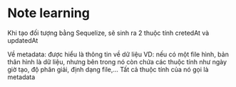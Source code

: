 # Note learning
Khi tạo đối tượng bằng Sequelize, sẽ sinh ra 2 thuộc tính cretedAt và updatedAt

Về metadata: được hiểu là thông tin về dữ liệu
VD: nếu có một file hình, bản thân hình là dữ liệu, nhưng bên trong nó còn chứa các thuộc tính như ngày giờ tạo, độ phân giải, định dạng file,... Tất cả thuộc tính của nó gọi là metadata